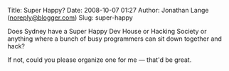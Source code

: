 Title: Super Happy?
Date: 2008-10-07 01:27
Author: Jonathan Lange (noreply@blogger.com)
Slug: super-happy

Does Sydney have a Super Happy Dev House or Hacking Society or
<span>anything</span> where a bunch of busy programmers can sit down
together and <span>hack</span>?  
  
If not, could you please organize one for me — that'd be great.

